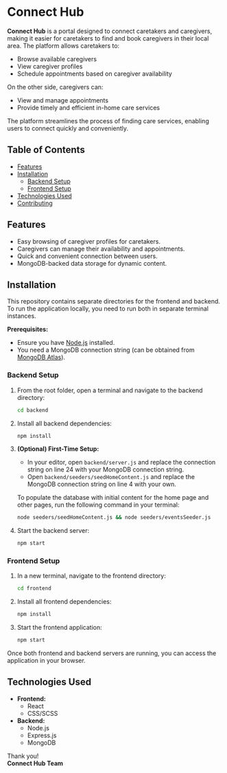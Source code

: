 # Connect Hub

**Connect Hub** is a portal designed to connect caretakers and caregivers, making it easier for caretakers to find and book caregivers in their local area. The platform allows caretakers to:

- Browse available caregivers
- View caregiver profiles
- Schedule appointments based on caregiver availability

On the other side, caregivers can:

- View and manage appointments
- Provide timely and efficient in-home care services

The platform streamlines the process of finding care services, enabling users to connect quickly and conveniently.

## Table of Contents

- [Features](#features)
- [Installation](#installation)
  - [Backend Setup](#backend-setup)
  - [Frontend Setup](#frontend-setup)
- [Technologies Used](#technologies-used)
- [Contributing](#contributing)

## Features

- Easy browsing of caregiver profiles for caretakers.
- Caregivers can manage their availability and appointments.
- Quick and convenient connection between users.
- MongoDB-backed data storage for dynamic content.

## Installation

This repository contains separate directories for the frontend and backend. To run the application locally, you need to run both in separate terminal instances.

**Prerequisites:**

- Ensure you have [Node.js](https://nodejs.org/) installed.
- You need a MongoDB connection string (can be obtained from [MongoDB Atlas](https://www.mongodb.com/cloud/atlas)).

### Backend Setup

1. From the root folder, open a terminal and navigate to the backend directory:

   ```bash
   cd backend
   ```

2. Install all backend dependencies:

   ```bash
   npm install
   ```

3. **(Optional) First-Time Setup:**

   - In your editor, open `backend/server.js` and replace the connection string on line 24 with your MongoDB connection string.
   - Open `backend/seeders/seedHomeContent.js` and replace the MongoDB connection string on line 4 with your own.

   To populate the database with initial content for the home page and other pages, run the following command in your terminal:

   ```bash
   node seeders/seedHomeContent.js && node seeders/eventsSeeder.js
   ```

4. Start the backend server:
   ```bash
   npm start
   ```

### Frontend Setup

1. In a new terminal, navigate to the frontend directory:

   ```bash
   cd frontend
   ```

2. Install all frontend dependencies:

   ```bash
   npm install
   ```

3. Start the frontend application:
   ```bash
   npm start
   ```

Once both frontend and backend servers are running, you can access the application in your browser.

## Technologies Used

- **Frontend:**
  - React
  - CSS/SCSS
- **Backend:**
  - Node.js
  - Express.js
  - MongoDB

Thank you!  
**Connect Hub Team**
